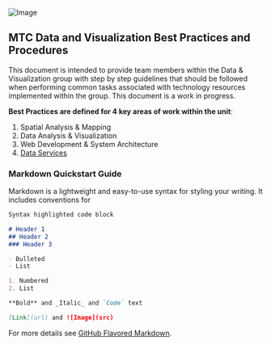 ![Image](http://gis.mtc.ca.gov/mtcimages/mtcgisLogo.png) 

## MTC Data and Visualization Best Practices and Procedures
This document is intended to provide team members within the Data & Visualization group with step by step guidelines that should be followed when performing common tasks associated with technology resources implemented within the group. This document is a work in progress.  

**Best Practices are defined for 4 key areas of work within the unit**:  
1. Spatial Analysis & Mapping
2. Data Analysis & Visualization
3. Web Development & System Architecture
4. [Data Services](https://bayareametro.github.io/MTCDataModel/TomTom%20Base%20Map/etl/)  



### Markdown Quickstart Guide

Markdown is a lightweight and easy-to-use syntax for styling your writing. It includes conventions for

```markdown
Syntax highlighted code block

# Header 1
## Header 2
### Header 3

- Bulleted
- List

1. Numbered
2. List

**Bold** and _Italic_ and `Code` text

[Link](url) and ![Image](src)
```

For more details see [GitHub Flavored Markdown](https://guides.github.com/features/mastering-markdown/).
